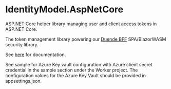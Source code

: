 # IdentityModel.AspNetCore
ASP.NET Core helper library managing user and client access tokens in ASP.NET Core.

The token management library powering our [Duende.BFF](https://duendesoftware.com/products/bff) SPA/BlazorWASM security library. 

See [here](https://identitymodel.readthedocs.io/en/latest/aspnetcore/overview.html) for documentation.

See sample for Azure Key vault configuration with Azure client secret credential in the sample section under the Worker project. The configuration values for the Azure Key Vault should be provided in appsettings.json.
